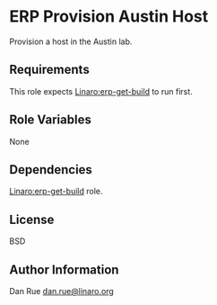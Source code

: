 ERP Provision Austin Host
=========================

Provision a host in the Austin lab.

Requirements
------------

This role expects
[Linaro:erp-get-build](https://galaxy.ansible.com/Linaro/erp-get-build/) to run
first.

Role Variables
--------------

None

Dependencies
------------

[Linaro:erp-get-build](https://galaxy.ansible.com/Linaro/erp-get-build/) role.

License
-------

BSD

Author Information
------------------

Dan Rue <dan.rue@linaro.org>
